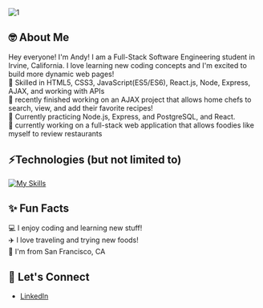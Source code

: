 
![1](https://user-images.githubusercontent.com/100327736/174872894-f7220dd1-7fa3-42b4-b183-94f9a50cf01b.jpeg)
## 🤓 About Me
Hey everyone! I'm Andy! I am a Full-Stack Software Engineering student in Irvine, California. I love learning new coding concepts and I'm excited to build more dynamic web pages!
<br> :deciduous_tree: Skilled in HTML5, CSS3, JavaScript(ES5/ES6), React.js, Node, Express, AJAX, and working with APIs
<br> :deciduous_tree: recently finished working on an AJAX project that allows home chefs to search, view, and add their favorite recipes!
<br> :seedling: Currently practicing Node.js, Express, and PostgreSQL, and React.
<br> :seedling: currently working on a full-stack web application that allows foodies like myself to review restaurants

## ⚡Technologies (but not limited to)
[![My Skills](https://skillicons.dev/icons?i=html,css,webpack,js,nodejs,express,postgres,py,mysql,vscode,figma,git,github)](https://skillicons.dev)

## ✨ Fun Facts
:computer: I enjoy coding and learning new stuff!<br>
:airplane: I love traveling and trying new foods!<br>
:round_pushpin: I'm from San Francisco, CA

## 🤝 Let's Connect
<ul>
  <li><a href="https://www.linkedin.com/in/andy-chen907/">LinkedIn</a></li>
</ul>
